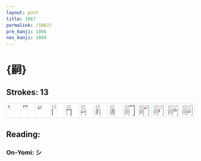 ```yaml
---
layout: post
title: 1867
permalink: /1867/
pre_kanji: 1866
nex_kanji: 1868
---
```


# {嗣}

## Strokes: 13

<div class="stroke"><img src="../images/E597A3.png" /></div>

## Reading:

### On-Yomi: シ
